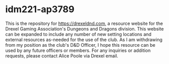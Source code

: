 # idm221-ap3789
This is the repository for https://drexeldnd.com, a resource website for the Drexel Gaming Association's Dungeons and Dragons division.
This website can be expanded to include any number of new setting locations and external resources as-needed for the use of the club.
As I am withdrawing from my position as the club's D&D Officer, I hope this resource can be used by any future officers or members.
For any inquiries or addition requests, please contact Alice Poole via Drexel email.
